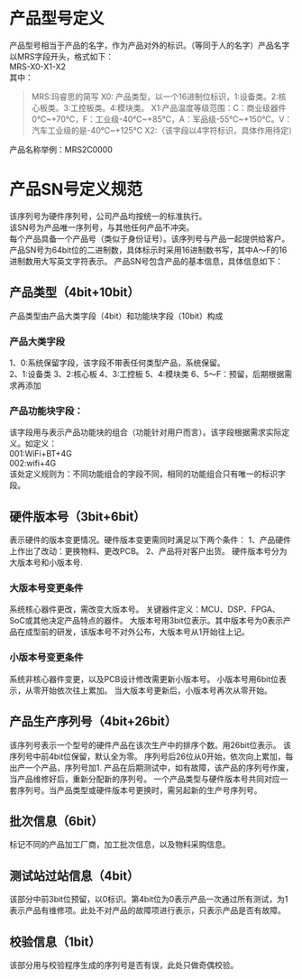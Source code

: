 # 产品型号定义
产品型号相当于产品的名字，作为产品对外的标识。（等同于人的名字）产品名字以MRS字段开头，格式如下：   
MRS-X0-X1-X2    
其中：   
> MRS:玛睿思的简写
> X0: 产品类型，以一个16进制位标识，1:设备类。2:核心板类。3:工控板类。4:模块类。
> X1:产品温度等级范围：C：商业级器件0℃~+70℃，F：工业级-40℃~+85℃，A：军品级-55℃~+150℃。V：汽车工业级的是-40℃~+125℃
> X2:（该字段以4字符标识，具体作用待定）

产品名称举例：MRS2C0000

# 产品SN号定义规范
该序列号为硬件序列号，公司产品均按统一的标准执行。  
该SN号为产品唯一序列号，与其他任何产品不冲突。  
每个产品具备一个产品号（类似于身份证号）。该序列号与产品一起提供给客户。  
产品SN号为64bit位的二进制数，具体标示时采用16进制数书写，其中A～F的16进制数用大写英文字符表示。
产品SN号包含产品的基本信息，具体信息如下：
## 产品类型（4bit+10bit）
产品类型由产品大类字段（4bit）和功能块字段（10bit）构成
### 产品大类字段
1、0:系统保留字段，该字段不带表任何类型产品，系统保留。  
2、1:设备类
3、2:核心板
4、3:工控板
5、4:模块类
6、5～F：预留，后期根据需求再添加
### 产品功能块字段：
该字段用与表示产品功能块的组合（功能针对用户而言）。该字段根据需求实际定义。如定义：  
001:WiFi+BT+4G  
002:wifi+4G  
该处定义规则为：不同功能组合的字段不同，相同的功能组合只有唯一的标识字段。  
## 硬件版本号（3bit+6bit）
表示硬件的版本变更情况。硬件版本变更需同时满足以下两个条件：
1、产品硬件上作出了改动：更换物料、更改PCB。
2、产品将对客户出货。
硬件版本号分为大版本号和小版本号.
### 大版本号变更条件
系统核心器件更改，需改变大版本号。
关键器件定义：MCU、DSP、FPGA、SoC或其他决定产品特点的器件。
大版本号用3bit位表示。其中版本号为0表示产品在成型前的研发，该版本号不对外公布，大版本号从1开始往上记。
### 小版本号变更条件
系统非核心器件变更，以及PCB设计修改需更新小版本号。
小版本号用6bit位表示，从零开始依次往上累加。
当大版本号更新后，小版本号再次从零开始。
## 产品生产序列号（4bit+26bit）
该序列号表示一个型号的硬件产品在该次生产中的排序个数。用26bit位表示。
该序列号中前4bit位保留，默认全为零。
序列号后26位从0开始，依次向上累加，每出产一个产品，序列号加1.
产品在后期测试中，如有故障，该产品的序列号作废，当产品维修好后，重新分配新的序列号。
一个产品类型与硬件版本号共同对应一套序列号。当产品类型或硬件版本号更换时，需另起新的生产号序列号。
## 批次信息（6bit）
标记不同的产品加工厂商，加工批次信息，以及物料采购信息。
## 测试站过站信息（4bit）
该部分中前3bit位预留，以0标识。第4bit位为0表示产品一次通过所有测试，为1表示产品有维修项。此处不对产品的故障项进行表示，只表示产品是否有故障。
## 校验信息（1bit）
该部分用与校验程序生成的序列号是否有误，此处只做奇偶校验。





